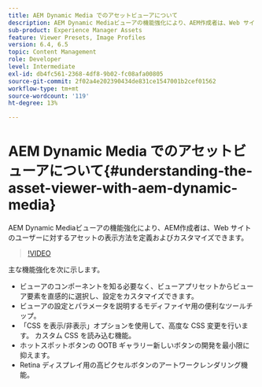 ```yaml
---
title: AEM Dynamic Media でのアセットビューアについて
description: AEM Dynamic Mediaビューアの機能強化により、AEM作成者は、Web サイトのユーザーに対するアセットの表示方法を定義およびカスタマイズできます。
sub-product: Experience Manager Assets
feature: Viewer Presets, Image Profiles
version: 6.4, 6.5
topic: Content Management
role: Developer
level: Intermediate
exl-id: db4fc561-2368-4df8-9b02-fc08afa00805
source-git-commit: 2f02a4e202390434de831ce1547001b2cef01562
workflow-type: tm+mt
source-wordcount: '119'
ht-degree: 13%

---
```


# AEM Dynamic Media でのアセットビューアについて{#understanding-the-asset-viewer-with-aem-dynamic-media}

AEM Dynamic Mediaビューアの機能強化により、AEM作成者は、Web サイトのユーザーに対するアセットの表示方法を定義およびカスタマイズできます。

>[!VIDEO](https://video.tv.adobe.com/v/17783/?quality=9&learn=on)

主な機能強化を次に示します。

* ビューアのコンポーネントを知る必要なく、ビューアプリセットからビューア要素を直感的に選択し、設定をカスタマイズできます。
* ビューアの設定とパラメータを説明するモディファイヤ用の便利なツールチップ。
* 「CSS を表示/非表示」オプションを使用して、高度な CSS 変更を行います。 カスタム CSS を読み込む機能。
* ホットスポットボタンの OOTB ギャラリー新しいボタンの開発を最小限に抑えます。
* Retina ディスプレイ用の高ピクセルボタンのアートワークレンダリング機能。
